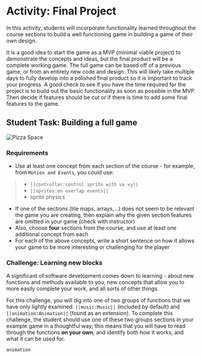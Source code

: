 # Activity: Final Project

In this activity, students will incorporate functionality learned throughout the course sections to build a well functioning game in building a game of their own design.

It is a good idea to start the game as a MVP (minimal viable project) to demonstrate the concepts and ideas, but the final product will be a complete working game. The full game can be based off of a previous game, or from an entirely new code and design. This will likely take multiple days to fully develop into a polished final product so it is important to track your progress. A good check to see if you have the time required for the project is to build out the basic functionality as soon as possible in the MVP. Then decide if features should be cut or if there is time to add some final features to the game.

## Student Task: Building a full game

![Pizza Space](/static/courses/csintro1/final-project/pizza-space.gif)

### Requirements

* Use at least one concept from each section of the course - for example, from `Motion and Events`, you could use:

>* ``||controller:control sprite with vx vy||``
>* ``||sprites:on overlap events||``
>* sprite physics

* If one of the sections (tile maps, arrays, ..) does not seem to be relevant the game you are creating, then explain why the given section features are omitted in your game (check with instructor)
* Also, choose **four** sections from the course, and use at least one additional concept from each
* For each of the above concepts, write a short sentence on how it allows your game to be more interesting or challenging for the player

### Challenge: Learning new blocks

A significant of software development comes down to learning - about new functions and methods available to you, new concepts that allow you to more easily complete your work, and all sorts of other things.

For this challenge, you will dig into one of two groups of functions that we have only lightly examined: ``||music:Music||`` (included by default) and ``||animation:Animation||`` (found as an extension). To complete this challenge, the student should use one of these two groups sections in your example game in a thoughtful way; this means that you will have to read through the functions **on your own**, and identify both how it works, and what it can be used for.


```package
animation
```
